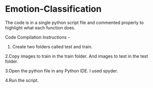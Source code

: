 # Emotion-Classification
The code is in a single python script file and commented properly to highlight what each function does.

Code Compilation Instructions -
1. Create two folders called test and train.

2.Copy images to train in the train folder. And images to test in the test folder.

3.Open the python file in any Python IDE. I used spyder.

4.Run the script.
 
